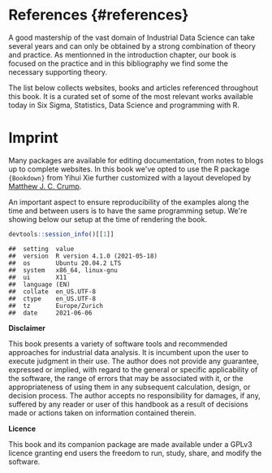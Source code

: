 
# References {#references}

A good mastership of the vast domain of Industrial Data Science can take several years and can only be obtained by a strong combination of theory and practice. As mentionned in the introduction chapter, our book is focused on the practice and in this bibliography we find some the necessary supporting theory. 

The list below collects websites, books and articles referenced throughout this book. It is a curated set of some of the most relevant works available today in Six Sigma, Statistics, Data Science and programming with R.



<div id="refs"></div>

# Imprint

Many packages are available for editing documentation, from notes to blogs up to complete websites. In this book we've opted to use the R package `{Bookdown}` from Yihui Xie further customized with a layout developed by [Matthew J. C. Crump](https://community.rstudio.com/t/bookdown-contest-submission-gitbook-style-tufte-style-for-web-book/11666). 

An important aspect to ensure reproducibility of the examples along the time and between users is to have the same programming setup. We're showing below our setup at the time of rendering the book. 


```r
devtools::session_info()[[1]]
```

```
##  setting  value                       
##  version  R version 4.1.0 (2021-05-18)
##  os       Ubuntu 20.04.2 LTS          
##  system   x86_64, linux-gnu           
##  ui       X11                         
##  language (EN)                        
##  collate  en_US.UTF-8                 
##  ctype    en_US.UTF-8                 
##  tz       Europe/Zurich               
##  date     2021-06-06
```

**Disclaimer**

This book presents a variety of software tools and recommended approaches for industrial data analysis. It is incumbent upon the user to execute judgment in their use. The author does not provide any guarantee, expressed or implied, with regard to the general or specific applicability of the software, the range of errors that may be associated with it, or the appropriateness of using them in any subsequent calculation, design, or decision process. The author accepts no responsibility for damages, if any, suffered by any reader or user of this handbook as a result of decisions made or actions taken on information contained therein.

**Licence**

This book and its companion package are made available under a GPLv3 licence granting end users the freedom to run, study, share, and modify the software.


